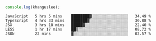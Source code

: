 ```js
console.log(khanguslee);
```

<!--START_SECTION:waka-->
```text
JavaScript   5 hrs 5 mins    ████████▓░░░░░░░░░░░░░░░░   34.49 % 
TypeScript   4 hrs 33 mins   ███████▓░░░░░░░░░░░░░░░░░   30.88 % 
JSX          3 hrs 18 mins   █████▓░░░░░░░░░░░░░░░░░░░   22.40 % 
LESS         1 hr 17 mins    ██▒░░░░░░░░░░░░░░░░░░░░░░   08.72 % 
JSON         22 mins         ▓░░░░░░░░░░░░░░░░░░░░░░░░   02.57 % 
```
<!--END_SECTION:waka-->

<!--
**khanguslee/khanguslee** is a ✨ _special_ ✨ repository because its `README.md` (this file) appears on your GitHub profile.

Here are some ideas to get you started:

- 🔭 I’m currently working on ...
- 🌱 I’m currently learning ...
- 👯 I’m looking to collaborate on ...
- 🤔 I’m looking for help with ...
- 💬 Ask me about ...
- 📫 How to reach me: ...
- 😄 Pronouns: ...
- ⚡ Fun fact: ...
-->
